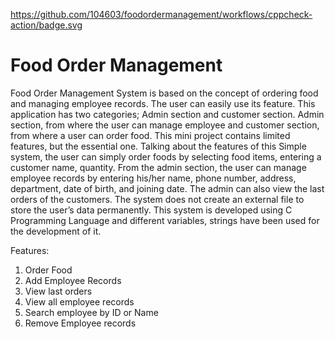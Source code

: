 https://github.com/104603/foodordermanagement/workflows/cppcheck-action/badge.svg
# Food Order Management
Food Order Management System is based on the concept of ordering food and managing employee records. The user can easily use its feature. This application has two categories; Admin section and customer section. Admin section, from where the user can manage employee and customer section, from where a user can order food. This mini project contains limited features, but the essential one. 
Talking about the features of this Simple system, the user can simply order foods by selecting food items, entering a customer name, quantity. From the admin section, the user can manage employee records by entering his/her name, phone number, address, department, date of birth, and joining date. The admin can also view the last orders of the customers. The system does not create an external file to store the user’s data permanently. This system is developed using C Programming Language and different variables, strings have been used for the development of it. 

Features:
1. Order Food
2. Add Employee Records
3. View last orders
4. View all employee records
5. Search employee by ID or Name
6. Remove Employee records

